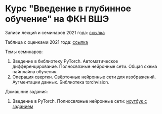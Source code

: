 # Курс "Введение в глубинное обучение" на ФКН ВШЭ

Записи лекций и семинаров 2021 года: [ссылка](https://www.youtube.com/playlist?list=PLEwK9wdS5g0rj_cRQ3iFGAHLJNRkX5nO2)

Таблица с оценками 2021 года: [ссылка](https://docs.google.com/spreadsheets/d/1ftHKIu0VDypvI8LRkTK8kGJPgJxLaZzvtPECBLxCP1Y/edit?usp=sharing)

Темы семинаров:

1. Введение в библиотеку PyTorch. Автоматическое дифференцирование. Полносвязные нейронные сети. Общая схема пайплайна обучения.
2. Операция свертки. Свёрточные нейронные сети для изображений. Аугментации данных. Библиотека torchvision.

Домашние задания:

1. Введение в PyTorch. Полносвязные нейронные сети: [ноутбук с заданием](https://github.com/isadrtdinov/intro-to-dl-hse/blob/main/homeworks/homework-01-mlp.ipynb)
